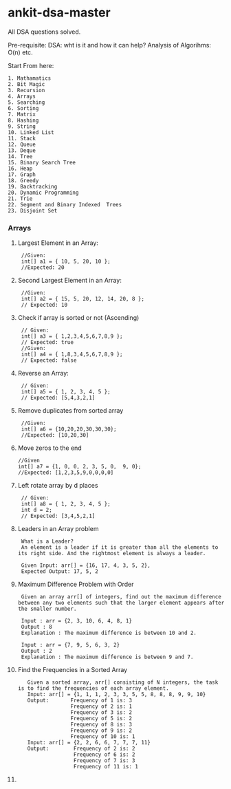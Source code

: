 # ankit-dsa-master
All DSA questions solved.

Pre-requisite:
DSA: wht is it and how it can help?
Analysis of Algorihms: O(n) etc.

Start From here:

	1. Mathamatics
	2. Bit Magic
	3. Recursion
	4. Arrays
	5. Searching
	6. Sorting
	7. Matrix
	8. Hashing
	9. String
	10. Linked List
	11. Stack
	12. Queue
	13. Deque
	14. Tree
	15. Binary Search Tree
	16. Heap
	17. Graph
	18. Greedy
	19. Backtracking
	20. Dynamic Programming
	21. Trie
	22. Segment and Binary Indexed  Trees
	23. Disjoint Set


### Arrays

1. Largest Element in an Array:

		//Given:
		int[] a1 = { 10, 5, 20, 10 };
		//Expected: 20

2. Second Largest Element in an Array:

		//Given:
		int[] a2 = { 15, 5, 20, 12, 14, 20, 8 };
		// Expected: 10

3. Check if array is sorted or not (Ascending)

		// Given:
		int[] a3 = { 1,2,3,4,5,6,7,8,9 };
		// Expected: true
		//Given:
		int[] a4 = { 1,8,3,4,5,6,7,8,9 };
		// Expected: false

4. Reverse an Array:

		// Given:
		int[] a5 = { 1, 2, 3, 4, 5 };
		// Expected: [5,4,3,2,1]

5. Remove duplicates from sorted array

		//Given:
		int[] a6 = {10,20,20,30,30,30};
		//Expected: [10,20,30]

6. Move zeros to the end

	   //Given
	   int[] a7 = {1, 0, 0, 2, 3, 5, 0,  9, 0};		
	   //Expected: [1,2,3,5,9,0,0,0,0]

7. Left rotate array by d places

		// Given:
		int[] a8 = { 1, 2, 3, 4, 5 };
		int d = 2;
		// Expected: [3,4,5,2,1]

8. Leaders in an Array problem

  		What is a Leader? 
		An element is a leader if it is greater than all the elements to its right side. And the rightmost element is always a leader. 
		
		Given Input: arr[] = {16, 17, 4, 3, 5, 2}, 
		Expected Output: 17, 5, 2

9. Maximum Difference Problem with Order

		Given an array arr[] of integers, find out the maximum difference between any two elements such that the larger element appears after the smaller number. 
		
		Input : arr = {2, 3, 10, 6, 4, 8, 1}
		Output : 8
		Explanation : The maximum difference is between 10 and 2.
		
		Input : arr = {7, 9, 5, 6, 3, 2}
		Output : 2
		Explanation : The maximum difference is between 9 and 7.

10.  Find the Frequencies in a Sorted Array

			Given a sorted array, arr[] consisting of N integers, the task is to find the frequencies of each array element.
			Input: arr[] = {1, 1, 1, 2, 3, 3, 5, 5, 8, 8, 8, 9, 9, 10} 
			Output:       Frequency of 1 is: 3
			              Frequency of 2 is: 1
			              Frequency of 3 is: 2
			              Frequency of 5 is: 2
			              Frequency of 8 is: 3
			              Frequency of 9 is: 2
			              Frequency of 10 is: 1
			Input: arr[] = {2, 2, 6, 6, 7, 7, 7, 11} 
			Output:        Frequency of 2 is: 2
			               Frequency of 6 is: 2
			               Frequency of 7 is: 3
			               Frequency of 11 is: 1


11.  

 